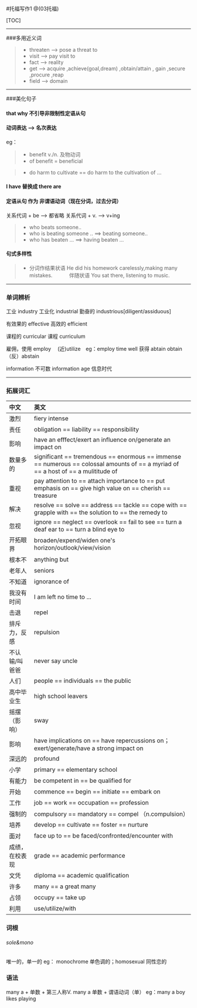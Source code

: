 #托福写作1
@(03托福)

[TOC]

------
###多用近义词
> * threaten --> pose a threat to
> * visit --> pay visit to
> * fact --> reality
> * get --> acquire ,achieve(goal,dream) ,obtain/attain , gain ,secure ,procure ,reap
> * field --> domain

------
###美化句子
#### that why 不引导非限制性定语从句

#### 动词表达 --> 名次表达
eg：
> * benefit    v./n. 及物动词
> * of benefit   =   beneficial

> * do harm to cultivate  ==  do harm to the cultivation of ...

#### I have 替换成 there are
#### 定语从句 作为 非谓语动词（现在分词，过去分词）
关系代词 + be --> 都省略
关系代词 + v. --> v+ing
> *  who beats someone..
> *  who is beating someone ..
==> beating someone..
> *  who has beaten ...
==> having beaten ...

#### 句式多样性
> *  分词作结果状语 He did his homework carelessly,making many mistakes.
　　　伴随状语 You sat there, listening to music.

------
### 单词辨析
工业 industry
工业化 industrial
勤奋的 industrious[diligent/assiduous]

有效果的 effective
高效的 efficient

课程的 curricular
课程 curriculum

雇佣，使用 employ　 (近)utilize　eg：employ time well
获得 abtain obtain （反）abstain

information  不可数
information age 信息时代

---
### 拓展词汇
|中文|英文|
|:--|:--|
|激烈|fiery intense|
|责任|obligation == liability == responsibility|
|影响|have an efffect/exert an influence on/generate an impact on|
|数量多的|significant == tremendous == enormous == immense == numerous == colossal amounts of == a myriad of == a host of == a mulititude of|
|重视|pay attention to == attach importance to == put emphasis on == give high value on == cherish == treasure|
|解决|resolve == solve == address == tackle == cope with == grapple with == the solution to == the remedy to|
|忽视|ignore == neglect == overlook == fail to see == turn a deaf ear to == turn a blind eye to|
|开拓眼界|broaden/expend/widen one's horizon/outlook/view/vision|
|根本不|anything but|
|老年人|seniors|
|不知道|ignorance of|
|我没有时间|I am left no time to ...|
|击退|repel|
|排斥力，反感|repulsion|
|不认输/叫爸爸|never say uncle|
|人们|people == individuals == the public|
|高中毕业生|high school leavers|
|摇摆（影响）|sway|
|影响|have implications on == have repercussions on；exert/generate/have a strong impact on|
|深远的|profound|
|小学|primary == elementary school|
|有能力|be competent in == be qualified for|
|开始|commence == begin == initiate == embark on|
|工作|job == work == occupation == profession|
|强制的|compulsory == mandatory == compel （n.compulsion）|
|培养|develop == cultivate == foster == nurture|
|面对|face up to == be faced/confronted/encounter with|
|成绩，在校表现|grade == academic performance|
|文凭|diploma == academic qualification|
|许多|many == a great many|
|占领|occupy == take up|
|利用|use/utilize/with|

### 词根
###### sole&mono
唯一的，单一的
eg： monochrome 单色调的；homosexual 同性恋的

### 语法
many a + 单数 + 第三人称V.
many a 单数 + 谓语动词（单）
eg：many a boy likes playing
